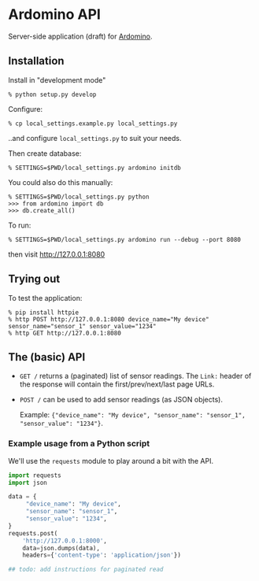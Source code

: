 # Ardomino API

Server-side application (draft) for [Ardomino](https://github.com/alfcrisci/Ardomino).

## Installation

Install in "development mode"

```
% python setup.py develop
```

Configure:

```
% cp local_settings.example.py local_settings.py
```

..and configure ``local_settings.py`` to suit your needs.

Then create database:

```
% SETTINGS=$PWD/local_settings.py ardomino initdb
```

You could also do this manually:

```
% SETTINGS=$PWD/local_settings.py python
>>> from ardomino import db
>>> db.create_all()
```

To run:

```
% SETTINGS=$PWD/local_settings.py ardomino run --debug --port 8080
```

then visit http://127.0.0.1:8080


## Trying out

To test the application:

```
% pip install httpie
% http POST http://127.0.0.1:8080 device_name="My device" sensor_name="sensor_1" sensor_value="1234"
% http GET http://127.0.0.1:8080
```


## The (basic) API

* ``GET /`` returns a (paginated) list of sensor readings. The ``Link:`` header
  of the response will contain the first/prev/next/last page URLs.

* ``POST /`` can be used to add sensor readings (as JSON objects).

  Example: ``{"device_name": "My device", "sensor_name": "sensor_1", "sensor_value": "1234"}``.

### Example usage from a Python script

We'll use the ``requests`` module to play around a bit with the API.

```python
import requests
import json

data = {
     "device_name": "My device",
     "sensor_name": "sensor_1",
     "sensor_value": "1234",
}
requests.post(
	'http://127.0.0.1:8000',
	data=json.dumps(data),
	headers={'content-type': 'application/json'})

## todo: add instructions for paginated read
```
